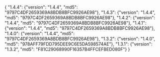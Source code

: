 {
  "1.4.4": {"version": "1.4.4", "md5": "9797C4DF2659369A8BDB8BFC9926AE98"},
  "1.4.3": {"version": "1.4.4", "md5": "9797C4DF2659369A8BDB8BFC9926AE98"},
  "1.4.2": {"version": "1.4.4", "md5": "9797C4DF2659369A8BDB8BFC9926AE98"},
  "1.4.1": {"version": "1.4.4", "md5": "9797C4DF2659369A8BDB8BFC9926AE98"},
  "1.4.0": {"version": "1.4.4", "md5": "9797C4DF2659369A8BDB8BFC9926AE98"},
  "1.3.2": {"version": "1.4.0", "md5": "978AFF79FDD795DEE9C6E5DA598574AE"},
  "1.3.1": {"version": "1.3.2", "md5": "F81C29068990F16357B4FFCEFBED080F"}
}
